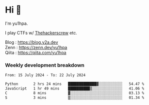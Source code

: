 # Hi 👋

I'm yu1hpa.

I play CTFs w/ [Thehackerscrew](https://www.thehackerscrew.team/) etc.

Blog : https://blog.y2a.dev  
Zenn : https://zenn.dev/yu1hpa  
Qiita : https://qiita.com/yu1hpa  

### Weekly development breakdown

<!--START_SECTION:waka-->

```txt
From: 15 July 2024 - To: 22 July 2024

Python       2 hrs 24 mins   █████████████▓░░░░░░░░░░░   54.47 %
JavaScript   1 hr 49 mins    ██████████▒░░░░░░░░░░░░░░   41.06 %
C            8 mins          ▓░░░░░░░░░░░░░░░░░░░░░░░░   03.13 %
S            3 mins          ▒░░░░░░░░░░░░░░░░░░░░░░░░   01.34 %
```

<!--END_SECTION:waka-->

